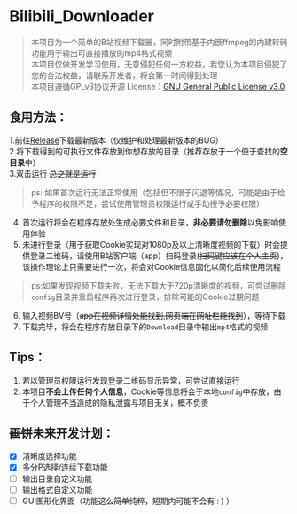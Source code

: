 # Bilibili_Downloader  
> 本项目为一个简单的B站视频下载器，同时附带基于内嵌ffmpeg的内建转码功能用于输出可直接播放的mp4格式视频   
> 本项目仅做开发学习使用，无意侵犯任何一方权益，若您认为本项目侵犯了您的合法权益，请联系开发者，将会第一时间得到处理  
> 本项目遵循GPLv3协议开源
> License：[GNU General Public License v3.0](https://github.com/KUAPT/Bilibili_Downloader/blob/main/README.md)  

## 食用方法：
1.前往[Release](https://github.com/KUAPT/Bilibili_Downloader/releases)下载最新版本（仅维护和处理最新版本的BUG）  
2.将下载得到的可执行文件存放到你想存放的目录（推荐存放于一个便于查找的**空目录**中）  
3.双击运行  ~~总之就是运行~~    

> ps: 如果首次运行无法正常使用（包括但不限于闪退等情况，可能是由于给予程序的权限不足，尝试使用管理员权限运行或手动授予必要权限）  
> 

4. 首次运行将会在程序存放处生成必要文件和目录，**非必要请勿删除**以免影响使用体验  
5. 未进行登录（用于获取Cookie实现对1080p及以上清晰度视频的下载）时会提供登录二维码，请使用B站客户端（app）扫码登录(~~扫码键应该在个人主页~~)，该操作理论上只需要进行一次，将会对Cookie信息固化以简化后续使用流程  

> ps:如果发现视频下载失败，无法下载大于720p清晰度的视频，可尝试删除`config`目录并重启程序再次进行登录，排除可能的Cookie过期问题  
> 

6. 输入视频BV号（~~app在视频详情处能找到,网页端在网址栏能找到~~），等待下载  
7. 下载完毕，将会在程序存放目录下的`Download`目录中输出`mp4`格式的视频  

## Tips：
1. 若以管理员权限运行发现登录二维码显示异常，可尝试直接运行  
2. 本项目**不会上传任何个人信息**，Cookie等信息将会于本地`config`中存放，由于个人管理不当造成的隐私泄露与项目无关，概不负责  

## ~~画饼~~未来开发计划：
- [x] 清晰度选择功能 
- [x] 多分P选择/连续下载功能
- [ ] 输出目录自定义功能  
- [ ] 输出格式自定义功能  
- [ ] GUI图形化界面（功能这么~~简单~~纯粹，短期内可能不会有 : ) ）  
